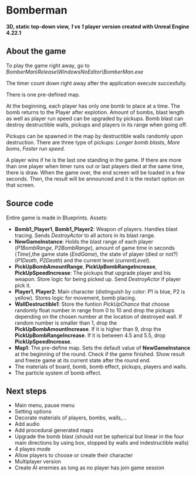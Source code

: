 # Bomberman 

**3D, static top-down view, *1 vs 1* player version created with Unreal Engine 4.22.1**

## About the game
 
To play the game right away, go to *BomberMan\Release\WindowsNoEditor\BomberMan.exe*

The timer count down right away after the application execute succesfully.

There is one pre-defined map.

At the beginning, each player has only one bomb to place at a time. The bomb returns to the Player after explotion. Amount of bombs, blast length as well as player run speed can be upgraded by pickups. Bomb blast can destroy destructible walls, pickups and players in its range when going off.

Pickups can be spawned in the map by destructible walls randomly upon destruction. There are three type of pickups: *Longer bomb blasts*, *More boms*, *Faster run speed*.

A player wins if he is the last one standing in the game. If there are more than one player when timer runs out or last players died at the same time, there is draw. When the game over, the end screen will be loaded in a few seconds. Then, the result will be announced and it is the restart option on that screen.


## Source code

Entire game is made in Blueprints.
Assets:
- **Bomb1_Player1**, **Bomb1_Player2**: Weapon of players. Handles blast tracing. Sends *DestroyActor* to all actors in its blast range.
- **NewGameInstance**: Holds the blast range of each player (*P1BombRange*, *P2BombRange*), amount of game time in seconds (*Time*),the game state (*EndGame*), the state of player (died or not?) (*P1Death*, *P2Death*) and the current level (*currentLevel*).
- **PickUpBombAmountRange**, **PickUpBombRangeIncrease**, **PickUpSpeedIncrease**: The pickups that upgrade player and his weapon. Store logic for being picked up. Send *DestroyActor* if player pick it.
- **Player1**, **Player2**: Main character (distinguish by color: P1 is blue, P2 is yellow). Stores logic for movement, bomb placing.
- **WallDestructible1**: Store the funtion *PickUpChance* that choose randomly float number in range from 0 to 10 and drop the pickups depending on the chosen number at the location of destroyed wall. If random number is smaller than 1, drop the **PickUpBombAmountIncrease**. If it is higher than 9, drop the **PickUpBombRangeIncrease**. If it is between 4.5 and 5.5, drop **PickUpSpeedIncrease**.
- **Map1**: The pre-define map. Sets the default value of **NewGameInstance** at the beginning of the round. Check if the game finished. Show result and freeze game at its current state after the round end.
- The materials of board, bomb, bomb effect, pickups, players and walls.
- The particle system of bomb effect.


## Next steps
- Main menu, pause menu
- Setting options
- Decorate materials of players, bombs, walls,...
- Add audio
- Add procedural generated maps
- Upgrade the bomb blast (should not be spherical but linear in the four main directions by using box, stopped by walls and indestructible walls)
- 4 playes mode
- Allow players to choose or create their character
- Multiplayer version
- Create AI enemies as long as no player has join game session


